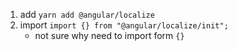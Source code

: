 1. add `yarn add @angular/localize`
2. import `import {} from "@angular/localize/init";`
   - not sure why need to import form `{}`
